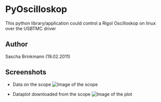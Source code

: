 PyOscilloskop
=============

This python library/application could control a Rigol Oscilloskop on linux over the USBTMC driver

Author
------
Sascha Brinkmann (19.02.2011)


Screenshots
-----------

* Data on the scope 
![Image of the scope](http://s3.amazonaws.com/files.posterous.com/quergedacht/OGd9vJRSZhgKQ4rbEUGxvMegJ8AcoyBcwBqMqaEzaeu0MmlUItp5KqpzsSCo/CIMG1961.jpg.scaled595.jpg?AWSAccessKeyId=AKIAJFZAE65UYRT34AOQ&Expires=1299321276&Signature=m3V1h7YuaaCDaVHV8dDVu9b8le0%3D)

* Dataplot downloaded from the scope
![Image of the plot](http://s3.amazonaws.com/files.posterous.com/quergedacht/ubmYQKrSWvTwDhdL5oTxu1viD4ZdKSyARYH1bAMqJBmpXYWSN3kMleZvfJlU/Fernbedienung.png.scaled595.png?AWSAccessKeyId=AKIAJFZAE65UYRT34AOQ&Expires=1299321269&Signature=tCzHV2MKB9A%2B0HjD9HMUA2CatLo%3D)